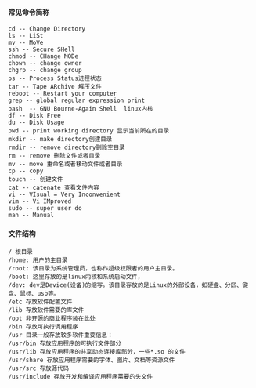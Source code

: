 #### 常见命令简称
    cd -- Change Directory 
    ls -- LiSt 
    mv -- MoVe 
    ssh -- Secure SHell
    chmod -- CHange MODe 
    chown -- change owner
    chgrp -- change group
    ps -- Process Status进程状态
    tar -- Tape ARchive 解压文件
    reboot -- Restart your computer
    grep -- global regular expression print
    bash  -- GNU Bourne-Again Shell  linux内核 
    df -- Disk Free
    du -- Disk Usage 
    pwd -- print working directory 显示当前所在的目录
    mkdir -- make directory创建目录
    rmdir -- remove directory删除空目录
    rm -- remove 删除文件或者目录
    mv -- move 重命名或者移动文件或者目录
    cp -- copy
    touch -- 创建文件
    cat -- catenate 查看文件内容
    vi -- VIsual = Very Inconvenient
    vim -- Vi IMproved
    sudo -- super user do
    man -- Manual 
    
    
    
 #### 文件结构
    / 根目录
    /home: 用户的主目录
    /root: 该目录为系统管理员，也称作超级权限者的用户主目录。
    /boot: 这里存放的是linux内核和系统启动文件，
    /dev: dev是Device(设备)的缩写。该目录存放的是Linux的外部设备，如硬盘、分区、键盘、鼠标、usb等。
    /etc 存放软件配置文件
    /lib 存放软件需要的库文件
    /opt 非开源的商业程序装在此处
    /bin 存放可执行调用程序
    /usr 目录一般存放较多软件重要信息：
    /usr/bin 存放应用程序的可执行文件部分
    /usr/lib 存放应用程序的共享动态连接库部分，一些*.so 的文件
    /usr/share 存放应用程序需要的字体、图片、文档等资源文件
    /usr/src 存放源代码
    /usr/include 存放开发和编译应用程序需要的头文件
     
     
####
     
